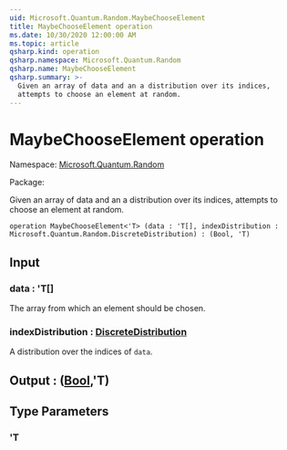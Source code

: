 ```yaml
---
uid: Microsoft.Quantum.Random.MaybeChooseElement
title: MaybeChooseElement operation
ms.date: 10/30/2020 12:00:00 AM
ms.topic: article
qsharp.kind: operation
qsharp.namespace: Microsoft.Quantum.Random
qsharp.name: MaybeChooseElement
qsharp.summary: >-
  Given an array of data and an a distribution over its indices,
  attempts to choose an element at random.
---
```


# MaybeChooseElement operation

Namespace: [Microsoft.Quantum.Random](xref:Microsoft.Quantum.Random)

Package: [](https://nuget.org/packages/)


Given an array of data and an a distribution over its indices,attempts to choose an element at random.

```qsharp
operation MaybeChooseElement<'T> (data : 'T[], indexDistribution : Microsoft.Quantum.Random.DiscreteDistribution) : (Bool, 'T)
```


## Input

### data : 'T[]

The array from which an element should be chosen.


### indexDistribution : [DiscreteDistribution](xref:Microsoft.Quantum.Random.DiscreteDistribution)

A distribution over the indices of `data`.



## Output : ([Bool](xref:microsoft.quantum.lang-ref.bool),'T)



## Type Parameters

### 'T

